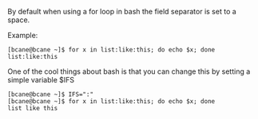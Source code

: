 
By default when using a for loop in bash the field separator is set to a space.

Example:

    [bcane@bcane ~]$ for x in list:like:this; do echo $x; done  
    list:like:this

One of the cool things about bash is that you can change this by setting a simple variable $IFS

    [bcane@bcane ~]$ IFS=":"  
    [bcane@bcane ~]$ for x in list:like:this; do echo $x; done  
    list like this
